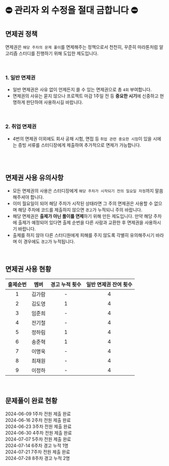 # ⛔ 관리자 외 수정을 절대 금합니다 ⛔

## 면제권 정책

면제권은 `해당 주차의 문제 풀이`를 면제해주는 정책으로서 천천히, 꾸준히 마라톤처럼 알고리즘 스터디를 진행하기 위해 도입한 제도입니다.

<br>

### 1. 일반 면제권

- 일반 면제권은 사유 없이 언제든지 쓸 수 있는 면제권으로 총 `4회` 부여합니다.
- 면제권의 사유는 묻지 않으나 프로젝트 마감 1주일 전 등 **중요한 시기**에 신중하고 현명하게 판단하여 사용하시길 바랍니다.

<br>

### 2. 취업 면제권

- 4번의 면제권 이외에도 회사 공채 시험, 면접 등 `취업 관련 중요한 시험`이 있을 시에는 증빙 서류를 스터디장에게 제출하여 추가적으로 면제가 가능합니다.

<br>
<br>

## 면제권 사용 유의사항

- 모든 면제권의 사용은 스터디장에게 `해당 주차가 시작되기 전의 일요일 자정`까지 말씀해주셔야 합니다.
- 이미 월요일이 되어 해당 주차가 시작된 상태라면 그 주의 면제권은 사용할 수 없으며 해당 주차에 코드를 제출하지 않으면 `경고`가 누적되니 주의 바랍니다.
- 해당 면제권은 **출제가 아닌 풀이를 면제**하기 위해 만든 제도입니다. 만약 해당 주차에 출제가 예정되어 있다면 출제 순번을 다른 사람과 교환한 후 면제권을 사용하시기 바랍니다.
- 출제를 하지 않아 다른 스터디원에게 피해를 주지 않도록 각별히 유의해주시기 바라며 이 경우에도 `경고`가 누적됩니다.

<br>

## 면제권 사용 현황

| 출제순번 |  멤버  | 경고 누적 횟수 | 일반 면제권 잔여 횟수 |
| :------: | :----: |:--------:| :-------------------: |
|    1     | 김가람 |    -     |           4           |
|    2     | 김도영 |    1     |           4           |
|    3     | 임준희 |    -     |           4           |
|    4     | 전기철 |    -     |           4           |
|    5     | 정하림 |    1     |           4           |
|    6     | 송준혁 |    1     |           4           |
|    7     | 이명욱 |    -     |           4           |
|    8     | 최재원 |    -     |           4           |
|    9     | 이정하 |    -     |           4           |

<br>

## 문제풀이 완료 현황

2024-06-09 1주차 전원 제출 완료 <br>
2024-06-16 2주차 전원 제출 완료 <br>
2024-06-23 3주차 전원 제출 완료 <br>
2024-06-30 4주차 전원 제출 완료 <br>
2024-07-07 5주차 전원 제출 완료 <br>
2024-07-14 6주차 경고 누적 1명 <br>
2024-07-21 7주차 전원 제출 완료 <br>
2024-07-28 8주차 경고 누적 2명 <br>